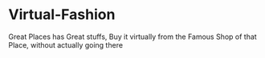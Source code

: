 # Virtual-Fashion
Great Places has Great stuffs, Buy it virtually from the Famous Shop of that Place, without actually going there
